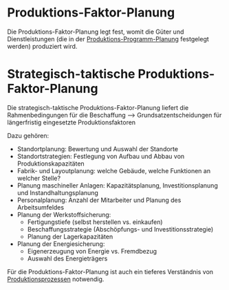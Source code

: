 # Produktions-Faktor-Planung
Die Produktions-Faktor-Planung legt fest, womit die Güter und Dienstleistungen (die in der [Produktions-Programm-Planung](Produktions-Programm-Planung.md) festgelegt werden) produziert wird.

# Strategisch-taktische Produktions-Faktor-Planung
Die strategisch-taktische Produktions-Faktor-Planung liefert die Rahmenbedingungen für die Beschaffung --> Grundsatzentscheidungen für längerfristig eingesetzte Produktionsfaktoren

Dazu gehören:

- Standortplanung: Bewertung und Auswahl der Standorte
- Standortstrategien: Festlegung von Aufbau und Abbau von Produktionskapazitäten
- Fabrik- und Layoutplanung: welche Gebäude, welche Funktionen an welcher Stelle?
- Planung maschineller Anlagen: Kapazitätsplanung, Investitionsplanung und Instandhaltungsplanung
- Personalplanung: Anzahl der Mitarbeiter und Planung des Arbeitsumfeldes
- Planung der Werkstoffsicherung:
	- Fertigungstiefe (selbst herstellen vs. einkaufen)
	- Beschaffungsstrategie (Abschöpfungs- und Investitionsstrategie)
	- Planung der Lagerkapazitäten
- Planung der Energiesicherung:
	- Eigenerzeugung von Energie vs. Fremdbezug
	- Auswahl des Energieträgers

Für die Produktions-Faktor-Planung ist auch ein tieferes Verständnis von [Produktionsprozessen](Produktions-Prozess-Planung.md) notwendig.